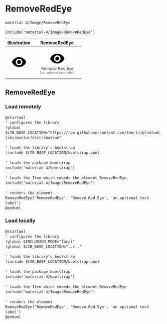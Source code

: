 # RemoveRedEye


```text
material-4/Image/RemoveRedEye
```

```text
include('material-4/Image/RemoveRedEye')
```



| Illustration | RemoveRedEye |
| :---: | :---: |
| ![illustration for Illustration](../../material-4/Image/RemoveRedEye.png) | ![illustration for RemoveRedEye](../../material-4/Image/RemoveRedEye.Local.png) |




## RemoveRedEye

### Load remotely
```plantuml
@startuml
' configures the library
!global $LIB_BASE_LOCATION="https://raw.githubusercontent.com/tmorin/plantuml-libs/master/distribution"

' loads the library's bootstrap
!include $LIB_BASE_LOCATION/bootstrap.puml

' loads the package bootstrap
include('material-4/bootstrap')

' loads the Item which embeds the element RemoveRedEye
include('material-4/Image/RemoveRedEye')

' renders the element
RemoveRedEye('RemoveRedEye', 'Remove Red Eye', 'an optional tech label')
@enduml
```

### Load locally
```plantuml
@startuml
' configures the library
!global $INCLUSION_MODE="local"
!global $LIB_BASE_LOCATION="../.."

' loads the library's bootstrap
!include $LIB_BASE_LOCATION/bootstrap.puml

' loads the package bootstrap
include('material-4/bootstrap')

' loads the Item which embeds the element RemoveRedEye
include('material-4/Image/RemoveRedEye')

' renders the element
RemoveRedEye('RemoveRedEye', 'Remove Red Eye', 'an optional tech label')
@enduml
```


